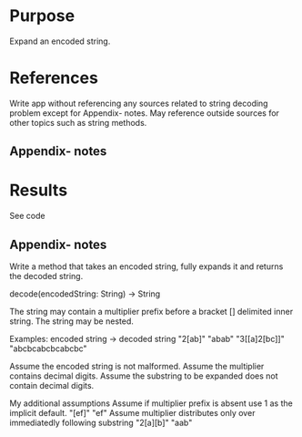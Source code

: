 # Purpose
Expand an encoded string.

# References
Write app without referencing any sources related to string decoding problem except for Appendix- notes.
May reference outside sources for other topics such as string methods.

## Appendix- notes

# Results
See code

## Appendix- notes

Write a method that takes an encoded string, fully expands it and returns the decoded string.

decode(encodedString: String) -> String

The string may contain a multiplier prefix before a bracket [] delimited inner string.
The string may be nested.

Examples:
encoded string -> decoded string
"2[ab]"  "abab"
"3[[a]2[bc]]" "abcbcabcbcabcbc"

Assume the encoded string is not malformed.
Assume the multiplier contains decimal digits.
Assume the substring to be expanded does not contain decimal digits.

My additional assumptions
Assume if multiplier prefix is absent use 1 as the implicit default.
"[ef]" "ef"
Assume multiplier distributes only over immediatedly following substring
"2[a][b]" "aab"
